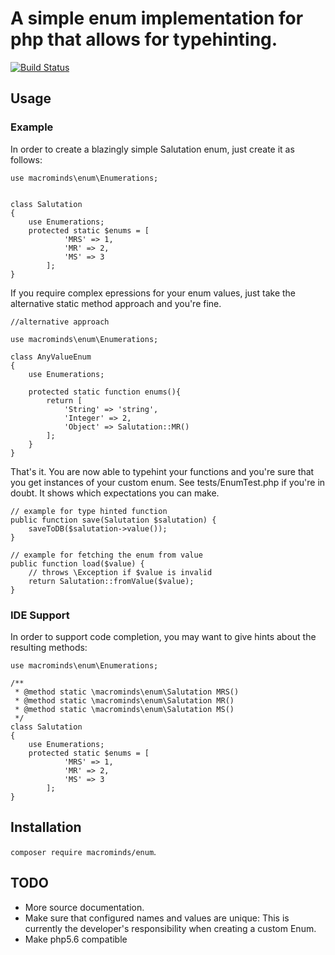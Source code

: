 # A simple enum implementation for php that allows for typehinting.

[![Build Status](https://travis-ci.org/macrominds/enum.svg)](https://travis-ci.org/macrominds/enum)

## Usage

### Example

In order to create a blazingly simple Salutation enum, just create it as follows:

```
use macrominds\enum\Enumerations;


class Salutation
{
	use Enumerations;
    protected static $enums = [
            'MRS' => 1,
            'MR' => 2,
            'MS' => 3
        ];
}
```

If you require complex epressions for your enum values, just take the alternative static method approach and you're fine.

```
//alternative approach

use macrominds\enum\Enumerations;

class AnyValueEnum
{
	use Enumerations;

    protected static function enums(){
    	return [
    		'String' => 'string',
            'Integer' => 2,
            'Object' => Salutation::MR()
        ];
    }
}
```

That's it. You are now able to typehint your functions and you're sure that you get instances of your custom enum. See tests/EnumTest.php if you're in doubt. It shows which expectations you can make.

```
// example for type hinted function
public function save(Salutation $salutation) {
	saveToDB($salutation->value());
}

// example for fetching the enum from value
public function load($value) {
    // throws \Exception if $value is invalid
    return Salutation::fromValue($value);
}
```

### IDE Support

In order to support code completion, you may want to give hints about the resulting methods:

```
use macrominds\enum\Enumerations;

/**
 * @method static \macrominds\enum\Salutation MRS()
 * @method static \macrominds\enum\Salutation MR()
 * @method static \macrominds\enum\Salutation MS()
 */
class Salutation
{
    use Enumerations;
    protected static $enums = [
            'MRS' => 1,
            'MR' => 2,
            'MS' => 3
        ];
}
```

## Installation

`composer require macrominds/enum`.

## TODO
- More source documentation.
- Make sure that configured names and values are unique: This is currently the developer's responsibility when creating a custom Enum.
- Make php5.6 compatible
